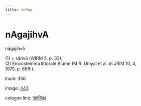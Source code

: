 ```yaml
---
title: नागजिह्वा
---
```


# nAgajihvA

nāgajihvā  <div n="P" />(1) = sārivā (WIRM 5, p. 33); <div n="P" />(2) Enicostemma littorale Blume (M.R. Uniyal et al. in JRIM 10, 4, <div n="lb" />1975, p. 66ff.).

lnum: 356

image: [443](https://www.sanskrit-lexicon.uni-koeln.de/scans/csl-apidev/servepdf.php?dict=snp&page=443)

cologne link: [नागजिह्वा](https://sanskrit-lexicon.uni-koeln.de/scans/csl-apidev/getword.php?dict=snp&key=नागजिह्वा)

